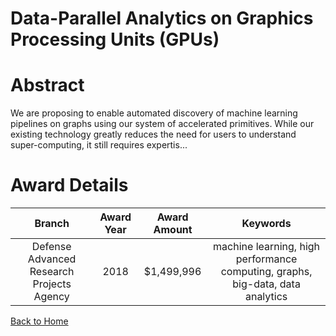 
Data-Parallel Analytics on Graphics Processing Units (GPUs)
===========================================================

# Abstract


We are proposing to enable automated discovery of machine learning pipelines on graphs using our system of accelerated primitives. While our existing technology greatly reduces the need for users to understand super-computing, it still requires expertis...  

# Award Details

|Branch|Award Year|Award Amount|Keywords|
| :---: | :---: | :---: | :---: |
|Defense Advanced Research Projects Agency|2018|$1,499,996|machine learning, high performance computing, graphs, big-data, data analytics|
  
  


[Back to Home](https://github.com/chrischow/dod_sbir_awards/Reports/CC/#1214)